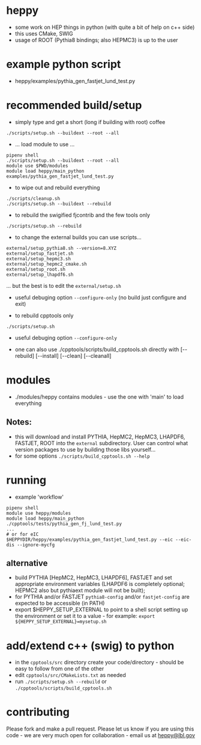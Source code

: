 # heppy

- some work on HEP things in python (with quite a bit of help on c++ side)
- this uses CMake, SWIG
- usage of ROOT (Pythia8 bindings; also HEPMC3) is up to the user

# example python script

 - heppy/examples/pythia_gen_fastjet_lund_test.py
 
# recommended build/setup

- simply type and get a short (long if building with root) coffee
```
./scripts/setup.sh --buildext --root --all
```

- ... load module to use ...

```
pipenv shell
./scripts/setup.sh --buildext --root --all
module use $PWD/modules
module load heppy/main_python
examples/pythia_gen_fastjet_lund_test.py
```

- to wipe out and rebuild everything
```
./scripts/cleanup.sh
./scripts/setup.sh --buildext --rebuild
```

- to rebuild the swigified fjcontrib and the few tools only
```
./scripts/setup.sh --rebuild
```

- to change the external builds you can use scripts...
```
external/setup_pythia8.sh --version=8.XYZ
external/setup_fastjet.sh
external/setup_hepmc3.sh           
external/setup_hepmc2_cmake.sh     
external/setup_root.sh
external/setup_lhapdf6.sh
```
... but the best is to edit the `external/setup.sh`

- useful debuging option `--configure-only` (no build just configure and exit)

- to rebuild cpptools only
```
./scripts/setup.sh
```
- useful debuging option `--configure-only`

- one can also use ./cpptools/scripts/build_cpptools.sh directly with [--rebuild] [--install] [--clean] [--cleanall]

# modules

- ./modules/heppy contains modules - use the one with 'main' to load everything


## Notes: 

- this will download and install PYTHIA, HepMC2, HepMC3, LHAPDF6, FASTJET, ROOT into the `external` subdirectory. User can control what version packages to use by building those libs yourself...
- for some options `./scripts/build_cpptools.sh --help`

# running

- example 'workflow'

```
pipenv shell
module use heppy/modules
module load heppy/main_python
./cpptools/tests/pythia_gen_fj_lund_test.py
...
# or for eIC
$HEPPYDIR/heppy/examples/pythia_gen_fastjet_lund_test.py --eic --eic-dis --ignore-mycfg
```

## alternative

- build PYTHIA [HepMC2, HepMC3, LHAPDF6], FASTJET and set appropriate environment variables (LHAPDF6 is completely optional; HEPMC2 also but pythiaext module will not be built);
- for PYTHIA and/or FASTJET `pythia8-config` and/or `fastjet-config` are expected to be accessible (in PATH)
- export $HEPPY_SETUP_EXTERNAL to point to a shell script setting up the environment or set it to a value - for example: `export ${HEPPY_SETUP_EXTERNAL}=mysetup.sh`

# add/extend c++ (swig) to python

- in the `cpptools/src` directory create your code/directory - should be easy to follow from one of the other
- edit `cpptools/src/CMakeLists.txt` as needed
- run `./scripts/setup.sh --rebuild` or `./cpptools/scripts/build_cpptools.sh`

# contributing

Please fork and make a pull request.
Please let us know if you are using this code - we are very much open for collaboration - email us at heppy@lbl.gov
